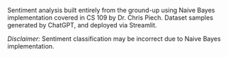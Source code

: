 Sentiment analysis built entirely from the ground-up using Naive Bayes implementation covered in CS 109 by Dr. Chris Piech. Dataset samples generated by ChatGPT, and deployed via Streamlit.

*Disclaimer:* Sentiment classification may be incorrect due to Naive Bayes implementation.
